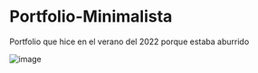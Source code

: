 # Portfolio-Minimalista
Portfolio que hice en el verano del 2022 porque estaba aburrido

![image](https://github.com/Fabian-Martinez-Rincon/Portfolio-Minimalista/assets/55964635/b44e8774-9fb9-4731-a1a4-78b7fc8afb1d)
